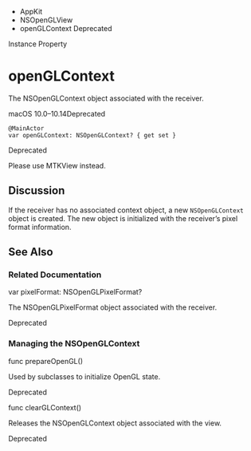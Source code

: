 

- AppKit
- NSOpenGLView
-  openGLContext Deprecated

Instance Property

# openGLContext

The NSOpenGLContext object associated with the receiver.

macOS 10.0–10.14Deprecated

``` source
@MainActor
var openGLContext: NSOpenGLContext? { get set }
```

Deprecated

Please use MTKView instead.

## Discussion

If the receiver has no associated context object, a new `NSOpenGLContext` object is created. The new object is initialized with the receiver’s pixel format information.

## See Also

### Related Documentation

var pixelFormat: NSOpenGLPixelFormat?

The NSOpenGLPixelFormat object associated with the receiver.

Deprecated

### Managing the NSOpenGLContext

func prepareOpenGL()

Used by subclasses to initialize OpenGL state.

Deprecated

func clearGLContext()

Releases the NSOpenGLContext object associated with the view.

Deprecated

